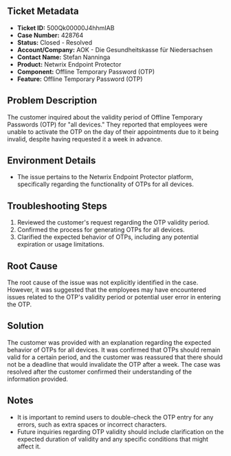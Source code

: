 ## Ticket Metadata
- **Ticket ID:** 500Qk00000J4hhmIAB
- **Case Number:** 428764
- **Status:** Closed - Resolved
- **Account/Company:** AOK - Die Gesundheitskasse für Niedersachsen
- **Contact Name:** Stefan Nanninga
- **Product:** Netwrix Endpoint Protector
- **Component:** Offline Temporary Password (OTP)
- **Feature:** Offline Temporary Password (OTP)

## Problem Description
The customer inquired about the validity period of Offline Temporary Passwords (OTP) for "all devices." They reported that employees were unable to activate the OTP on the day of their appointments due to it being invalid, despite having requested it a week in advance.

## Environment Details
- The issue pertains to the Netwrix Endpoint Protector platform, specifically regarding the functionality of OTPs for all devices.

## Troubleshooting Steps
1. Reviewed the customer's request regarding the OTP validity period.
2. Confirmed the process for generating OTPs for all devices.
3. Clarified the expected behavior of OTPs, including any potential expiration or usage limitations.

## Root Cause
The root cause of the issue was not explicitly identified in the case. However, it was suggested that the employees may have encountered issues related to the OTP's validity period or potential user error in entering the OTP.

## Solution
The customer was provided with an explanation regarding the expected behavior of OTPs for all devices. It was confirmed that OTPs should remain valid for a certain period, and the customer was reassured that there should not be a deadline that would invalidate the OTP after a week. The case was resolved after the customer confirmed their understanding of the information provided.

## Notes
- It is important to remind users to double-check the OTP entry for any errors, such as extra spaces or incorrect characters.
- Future inquiries regarding OTP validity should include clarification on the expected duration of validity and any specific conditions that might affect it.
